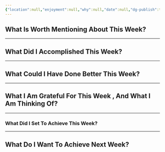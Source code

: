 ```yaml
---
{"location":null,"enjoyment":null,"why":null,"date":null,"dg-publish":true,"dg-home":null,"tags":["weeklyreviews"],"aliases":null,"permalink":"/templates/weekly-note-template/","dgPassFrontmatter":true,"updated":"2025-03-20T08:32:00.637+05:30"}
---
```



## What Is Worth Mentioning About This Week?



---

## What Did I Accomplished This Week?



---

## What Could I Have Done Better This Week?



---

## What I Am Grateful For This Week , And What I Am Thinking Of?



---

### What Did I Set To Achieve This Week?



---

## What Do I Want To Achieve Next Week?